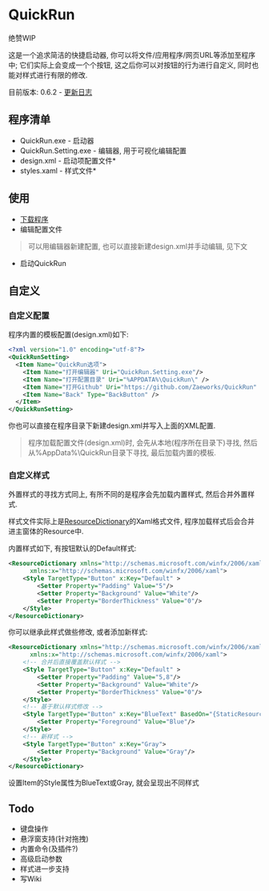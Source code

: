 # QuickRun
绝赞WIP

这是一个追求简洁的快捷启动器, 你可以将文件/应用程序/网页URL等添加至程序中; 它们实际上会变成一个个按钮, 这之后你可以对按钮的行为进行自定义, 同时也能对样式进行有限的修改.

目前版本: 0.6.2 - [更新日志](ChangeLog.md)

## 程序清单
- QuickRun.exe - 启动器
- QuickRun.Setting.exe - 编辑器, 用于可视化编辑配置
- design.xml - 启动项配置文件*
- styles.xaml - 样式文件*

## 使用
- [下载程序](https://github.com/Zaeworks/QuickRun/releases)
- 编辑配置文件
> 可以用编辑器新建配置, 也可以直接新建design.xml并手动编辑, 见下文
- 启动QuickRun

## 自定义
### 自定义配置
程序内置的模板配置(design.xml)如下:
```xml
<?xml version="1.0" encoding="utf-8"?>
<QuickRunSetting>
  <Item Name="QuickRun选项">
    <Item Name="打开编辑器" Uri="QuickRun.Setting.exe"/>
    <Item Name="打开配置目录" Uri="%APPDATA%\QuickRun\" />
    <Item Name="打开Github" Uri="https://github.com/Zaeworks/QuickRun" />
    <Item Name="Back" Type="BackButton" />
  </Item>
</QuickRunSetting>
```
你也可以直接在程序目录下新建design.xml并写入上面的XML配置.

> 程序加载配置文件(design.xml)时, 会先从本地(程序所在目录下)寻找, 然后从%AppData%\QuickRun目录下寻找, 最后加载内置的模板.

### 自定义样式
外置样式的寻找方式同上, 有所不同的是程序会先加载内置样式, 然后合并外置样式.

样式文件实际上是[ResourceDictionary](https://docs.microsoft.com/en-us/dotnet/api/system.windows.resourcedictionary)的Xaml格式文件,
程序加载样式后会合并进主窗体的Resource中.

内置样式如下, 有按钮默认的Default样式:
```xml
<ResourceDictionary xmlns="http://schemas.microsoft.com/winfx/2006/xaml/presentation" 
      xmlns:x="http://schemas.microsoft.com/winfx/2006/xaml">
    <Style TargetType="Button" x:Key="Default" >
        <Setter Property="Padding" Value="5"/>
        <Setter Property="Background" Value="White"/>
        <Setter Property="BorderThickness" Value="0"/>
    </Style>
</ResourceDictionary>
```

你可以继承此样式做些修改, 或者添加新样式:
```xml
<ResourceDictionary xmlns="http://schemas.microsoft.com/winfx/2006/xaml/presentation" 
      xmlns:x="http://schemas.microsoft.com/winfx/2006/xaml">
    <!-- 合并后直接覆盖默认样式 -->
    <Style TargetType="Button" x:Key="Default" >
        <Setter Property="Padding" Value="5,8"/>
        <Setter Property="Background" Value="White"/>
        <Setter Property="BorderThickness" Value="0"/>
    </Style>
    <!-- 基于默认样式修改 -->
    <Style TargetType="Button" x:Key="BlueText" BasedOn="{StaticResource Default}">
        <Setter Property="Foreground" Value="Blue"/>
    </Style>
    <!-- 新样式 -->
    <Style TargetType="Button" x:Key="Gray">
        <Setter Property="Background" Value="Gray"/>
    </Style>
</ResourceDictionary>
```
设置Item的Style属性为BlueText或Gray, 就会呈现出不同样式

## Todo
- 键盘操作
- 悬浮窗支持(针对拖拽)
- 内置命令(及插件?)
- 高级启动参数
- 样式进一步支持
- 写Wiki
